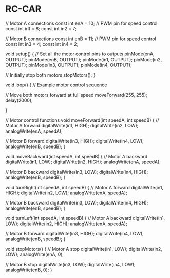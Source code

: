 # RC-CAR
// Motor A connections
const int enA = 10;  // PWM pin for speed control
const int in1 = 8;
const int in2 = 7;

// Motor B connections
const int enB = 11;  // PWM pin for speed control
const int in3 = 4;
const int in4 = 2;

void setup() {
  // Set all the motor control pins to outputs
  pinMode(enA, OUTPUT);
  pinMode(enB, OUTPUT);
  pinMode(in1, OUTPUT);
  pinMode(in2, OUTPUT);
  pinMode(in3, OUTPUT);
  pinMode(in4, OUTPUT);
  
  // Initially stop both motors
  stopMotors();
}

void loop() {
  // Example motor control sequence
  
  // Move both motors forward at full speed
  moveForward(255, 255);
  delay(2000);
  
  
}

// Motor control functions
void moveForward(int speedA, int speedB) {
  // Motor A forward
  digitalWrite(in1, HIGH);
  digitalWrite(in2, LOW);
  analogWrite(enA, speedA);
  
  // Motor B forward
  digitalWrite(in3, HIGH);
  digitalWrite(in4, LOW);
  analogWrite(enB, speedB);
}

void moveBackward(int speedA, int speedB) {
  // Motor A backward
  digitalWrite(in1, LOW);
  digitalWrite(in2, HIGH);
  analogWrite(enA, speedA);
  
  // Motor B backward
  digitalWrite(in3, LOW);
  digitalWrite(in4, HIGH);
  analogWrite(enB, speedB);
}

void turnRight(int speedA, int speedB) {
  // Motor A forward
  digitalWrite(in1, HIGH);
  digitalWrite(in2, LOW);
  analogWrite(enA, speedA);
  
  // Motor B backward
  digitalWrite(in3, LOW);
  digitalWrite(in4, HIGH);
  analogWrite(enB, speedB);
}

void turnLeft(int speedA, int speedB) {
  // Motor A backward
  digitalWrite(in1, LOW);
  digitalWrite(in2, HIGH);
  analogWrite(enA, speedA);
  
  // Motor B forward
  digitalWrite(in3, HIGH);
  digitalWrite(in4, LOW);
  analogWrite(enB, speedB);
}

void stopMotors() {
  // Motor A stop
  digitalWrite(in1, LOW);
  digitalWrite(in2, LOW);
  analogWrite(enA, 0);
  
  // Motor B stop
  digitalWrite(in3, LOW);
  digitalWrite(in4, LOW);
  analogWrite(enB, 0);
}
